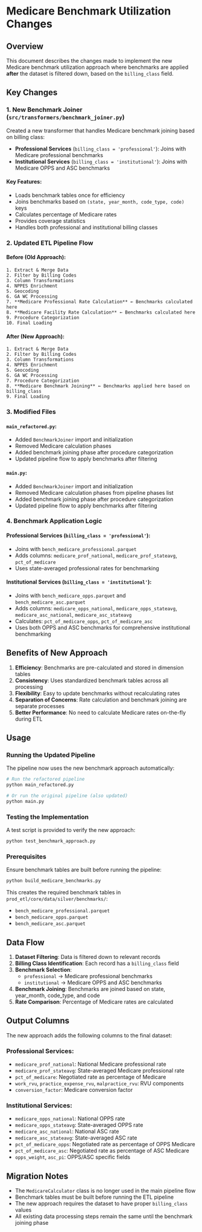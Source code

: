 # Medicare Benchmark Utilization Changes

## Overview

This document describes the changes made to implement the new Medicare benchmark utilization approach where benchmarks are applied **after** the dataset is filtered down, based on the `billing_class` field.

## Key Changes

### 1. New Benchmark Joiner (`src/transformers/benchmark_joiner.py`)

Created a new transformer that handles Medicare benchmark joining based on billing class:

- **Professional Services** (`billing_class = 'professional'`): Joins with Medicare professional benchmarks
- **Institutional Services** (`billing_class = 'institutional'`): Joins with Medicare OPPS and ASC benchmarks

#### Key Features:
- Loads benchmark tables once for efficiency
- Joins benchmarks based on `(state, year_month, code_type, code)` keys
- Calculates percentage of Medicare rates
- Provides coverage statistics
- Handles both professional and institutional billing classes

### 2. Updated ETL Pipeline Flow

#### Before (Old Approach):
```
1. Extract & Merge Data
2. Filter by Billing Codes
3. Column Transformations
4. NPPES Enrichment
5. Geocoding
6. GA WC Processing
7. **Medicare Professional Rate Calculation** ← Benchmarks calculated here
8. **Medicare Facility Rate Calculation** ← Benchmarks calculated here
9. Procedure Categorization
10. Final Loading
```

#### After (New Approach):
```
1. Extract & Merge Data
2. Filter by Billing Codes
3. Column Transformations
4. NPPES Enrichment
5. Geocoding
6. GA WC Processing
7. Procedure Categorization
8. **Medicare Benchmark Joining** ← Benchmarks applied here based on billing_class
9. Final Loading
```

### 3. Modified Files

#### `main_refactored.py`:
- Added `BenchmarkJoiner` import and initialization
- Removed Medicare calculation phases
- Added benchmark joining phase after procedure categorization
- Updated pipeline flow to apply benchmarks after filtering

#### `main.py`:
- Added `BenchmarkJoiner` import and initialization
- Removed Medicare calculation phases from pipeline phases list
- Added benchmark joining phase after procedure categorization
- Updated pipeline flow to apply benchmarks after filtering

### 4. Benchmark Application Logic

#### Professional Services (`billing_class = 'professional'`):
- Joins with `bench_medicare_professional.parquet`
- Adds columns: `medicare_prof_national`, `medicare_prof_stateavg`, `pct_of_medicare`
- Uses state-averaged professional rates for benchmarking

#### Institutional Services (`billing_class = 'institutional'`):
- Joins with `bench_medicare_opps.parquet` and `bench_medicare_asc.parquet`
- Adds columns: `medicare_opps_national`, `medicare_opps_stateavg`, `medicare_asc_national`, `medicare_asc_stateavg`
- Calculates: `pct_of_medicare_opps`, `pct_of_medicare_asc`
- Uses both OPPS and ASC benchmarks for comprehensive institutional benchmarking

## Benefits of New Approach

1. **Efficiency**: Benchmarks are pre-calculated and stored in dimension tables
2. **Consistency**: Uses standardized benchmark tables across all processing
3. **Flexibility**: Easy to update benchmarks without recalculating rates
4. **Separation of Concerns**: Rate calculation and benchmark joining are separate processes
5. **Better Performance**: No need to calculate Medicare rates on-the-fly during ETL

## Usage

### Running the Updated Pipeline

The pipeline now uses the new benchmark approach automatically:

```bash
# Run the refactored pipeline
python main_refactored.py

# Or run the original pipeline (also updated)
python main.py
```

### Testing the Implementation

A test script is provided to verify the new approach:

```bash
python test_benchmark_approach.py
```

### Prerequisites

Ensure benchmark tables are built before running the pipeline:

```bash
python build_medicare_benchmarks.py
```

This creates the required benchmark tables in `prod_etl/core/data/silver/benchmarks/`:
- `bench_medicare_professional.parquet`
- `bench_medicare_opps.parquet`
- `bench_medicare_asc.parquet`

## Data Flow

1. **Dataset Filtering**: Data is filtered down to relevant records
2. **Billing Class Identification**: Each record has a `billing_class` field
3. **Benchmark Selection**: 
   - `professional` → Medicare professional benchmarks
   - `institutional` → Medicare OPPS and ASC benchmarks
4. **Benchmark Joining**: Benchmarks are joined based on state, year_month, code_type, and code
5. **Rate Comparison**: Percentage of Medicare rates are calculated

## Output Columns

The new approach adds the following columns to the final dataset:

### Professional Services:
- `medicare_prof_national`: National Medicare professional rate
- `medicare_prof_stateavg`: State-averaged Medicare professional rate
- `pct_of_medicare`: Negotiated rate as percentage of Medicare
- `work_rvu`, `practice_expense_rvu`, `malpractice_rvu`: RVU components
- `conversion_factor`: Medicare conversion factor

### Institutional Services:
- `medicare_opps_national`: National OPPS rate
- `medicare_opps_stateavg`: State-averaged OPPS rate
- `medicare_asc_national`: National ASC rate
- `medicare_asc_stateavg`: State-averaged ASC rate
- `pct_of_medicare_opps`: Negotiated rate as percentage of OPPS Medicare
- `pct_of_medicare_asc`: Negotiated rate as percentage of ASC Medicare
- `opps_weight`, `asc_pi`: OPPS/ASC specific fields

## Migration Notes

- The `MedicareCalculator` class is no longer used in the main pipeline flow
- Benchmark tables must be built before running the ETL pipeline
- The new approach requires the dataset to have proper `billing_class` values
- All existing data processing steps remain the same until the benchmark joining phase




